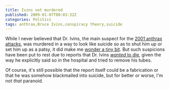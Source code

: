 ```yaml
---
title: Ivins not murdered
published: 2009-01-07T00:03:32Z
categories: Politics
tags: anthrax,Bruce Ivins,conspiracy theory,suicide
---
```


While I never believed that Dr. Ivins, the main suspect for the <a href="http://blog.chungyc.org/2008/09/apparent-flimsiness-of-anthrax-case/">2001 anthrax attacks</a>, was murdered in a way to look like suicide so as to shut him up or set him up as a patsy, it did make me <a href="http://blog.chungyc.org/2008/09/ivins-deduced-the-anthrax-attacker/">wonder a tiny bit</a>.  But such suspicions have been put to rest due to reports that Dr. Ivins <a href="http://www.fredericknewspost.com/sections/news/displayUpdate.htm?StoryID=84753"><em>wanted</em> to die</a>, given the way he explicitly said so in the hospital and tried to remove his tubes.

Of course, it's still possible that the report itself could be a fabrication or that he was somehow blackmailed into suicide, but for better or worse, I'm not <em>that</em> paranoid.

